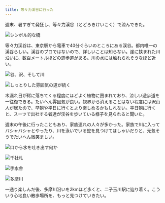 ```yaml
---
title: 等々力渓谷に行った
---
```

週末、暑すぎて発狂し、等々力渓谷（とどろきけいこく）で涼んできた。

![](https://lh3.googleusercontent.com/EvUXAoWYkMgBx63sU76h4B2rYWSysmkZObQ-8CM7lDuS3U2GfS1SJkybZocIPSbMhvHjVeFtVT1rxX_FAo5B9mAZevmYuTk1zRg7eNKrFVmtZyCby7e3qvF6HZgLLYJ91VvhIvVCxy2eOcuhOwGJ_80 "シンボル的な橋")

等々力渓谷は、東京駅から電車で40分ぐらいのところにある渓谷。都内唯一の渓谷らしい。渓谷のプロではないので、詳しいことは知らない。崖に挟まれた川沿いに、数百メートルほどの遊歩道がある。川の水には触れられそうなほど近い。

![](https://lh6.googleusercontent.com/IV3oREkfn_szoaF6A5ouryZaRHfI7Q8YknD3hGnRvCBZGgJjNzJrC9CHoXzS4SEPAIcVgpBtXwUc-eUpmxQoaueDOEZwLkX8HIgv8uBOeFQwTZKKXFXRFWZEYd3m4W4l-QSHVzrrhX0ZE0cgHZS9hQc "谷、沢、そして川")

![](https://lh4.googleusercontent.com/C92do4VgwJBgWjRm8UdZD4FLPKuQHbkrL1iG1P3X8773eb0ddARnPHfW7tYjqMP19EsR_c9m23F8tam-LJlG2qxINE_DiYnEs_mru7Ulw6TRcLe6yHaXRZZHSoW3o1ezaHsAh8wtoy3QLCyG3-x1NcQ "しっとりした雰囲気の道が続く")

木漏れ日が稀に落ちてくる程度にほどよく植物に囲まれており、涼しい遊歩道を一往復できる。たいへん雰囲気が良い。視界から消えることはない程度には沢山人が居たので、早朝や平日に行くとより楽しめるかもしれない。平日朝に行くと、スーツで出社する者達が渓谷を歩いている様子を見られると聞いた。

週末の午後に行ったこともあり、家族連れの人々が多かった。家族で川に入ってバシャバシャとやったり、川を泳いでいる蛇を見つけてはしゃいだりと、元気そうでたいへん微笑ましい。

![](https://lh5.googleusercontent.com/68J3FaF19YJJcXAlQMbBsMCBKRpLlleTDIdsc6ui-pxE4tliQtqwnDn-ux_50Wge4OK9I1p-9frzXT6-N98TrS0x_b2SJqbFNwGXsL7M7l-j0b71tjS5Afzue0flycK3XhRtaWw1wmXcvJuscFSxxQs "口から水を吐き出す何か")

![](https://lh3.googleusercontent.com/2tXTQ2SKzW4ToSCUCB4zUMOMgq95FAHr1FizxtBeuCjrl1Ucb05lkvm-iTjoj6759T-839H2hgQ5PM2J1zJSJfU9m8Knt94-sTFQk3SFUtcdOI6QnoEOzY-mkK9yLtqYGeeu4TAqEqhAiYctCVK9vTE "千社札")

![](https://lh5.googleusercontent.com/9iWJBYB4uxUs7-d91JtXVRpVWn6CLPjdmHjrmWAq1A5YF3A3AtJ-4c032QyAqCMmygJu0P5878tPPrlCrvYYPvXtIoLB_317eTF1GQ7_dx8hnre6HkBKQzubiNOXvLxjbBypWxQW_EMVdK-WimnQYM4 "手水舎")

![](https://lh3.googleusercontent.com/HkE0Wb3BqpXDbDmFb1EktdzOZ7FDLOsOUxVbqdqxrL4DMJcjM73-LYwHJ605HE8GigSKYALuPTKzXKCBOAR7e0t--AUMIdFGi__ww2Wv9q9Z6hGr9CAxoFFq_tPBOuVcOOn8_8RF75UbfAFralGMi4U "多摩川")

一通り楽しんだ後、多摩川沿いを2kmほど歩くと、二子玉川駅に辿り着く。こういう心地良い散歩場所を、もっと見つけていきたい。
